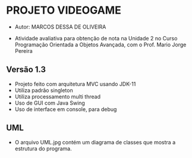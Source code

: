 # PROJETO VIDEOGAME

- Autor: MARCOS DESSA DE OLIVEIRA

- Atividade avaliativa para obtenção de nota na Unidade 2 no Curso Programação Orientada a Objetos Avançada, com o Prof. Mario Jorge Pereira

## Versão 1.3

- Projeto feito com arquitetura MVC usando JDK-11
- Utiliza padrão singleton
- Utiliza processamento multi thread
- Uso de GUI com Java Swing
- Uso de interface em console, para debug

## UML

- O arquivo UML.jpg contém um diagrama de classes que mostra a estrutura do programa.


